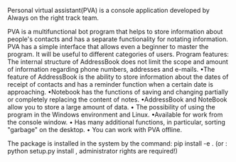 Personal virtual assistant(PVA) is a console application developed by Always on the right track team. 

PVA is a multifunctional bot program that helps to store information about 
people's contacts and has a separate functionality for notating information.
PVA has a simple interface that allows even a beginner to master the program. 
It will be useful to different categories of users.
Program features:
The internal structure of AddressBook does not limit the scope and amount of 
information regarding phone numbers, addresses and e-mails.
•The feature of AddressBook is the ability to store information about 
the dates of receipt of contacts and has a reminder function when 
a certain date is approaching.
•Notebook has the functions of saving and changing partially or completely 
replacing the content of notes.
•AddressBook and NoteBook allow you to store a large amount of data.
• The possibility of using the program in the Windows environment and
Linux.
•Available for work from the console window.
• Has many additional functions, in particular, sorting "garbage" 
on the desktop.
• You can work with PVA offline.

The package is installed in the system by the command:
 pip install -e . 
 (or :
python setup.py install
, administrator rights are required!)